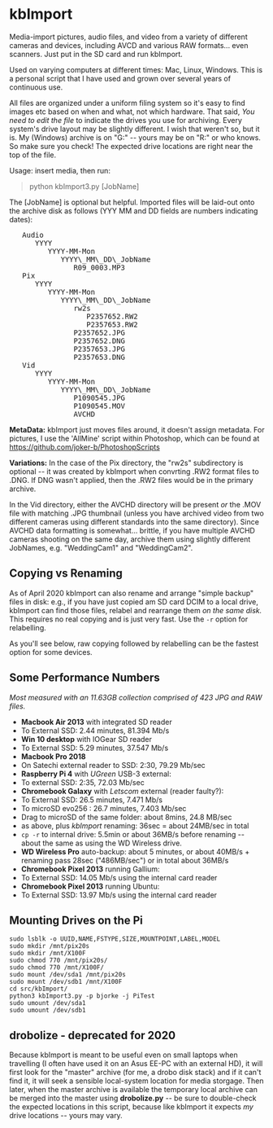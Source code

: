 kbImport
========

Media-import pictures, audio files, and video from a variety of different cameras and devices, including AVCD and various
RAW formats... even scanners. Just put in the SD card and run kbImport.

Used on varying computers at different times: Mac, Linux, Windows. This is a personal script that I have used and
grown over several years of continuous use.

All files are organized under a uniform filing system so it's easy to find images etc based on when and what,
not which hardware. That said, *You need to edit the file* to indicate the drives you use for archiving. Every
system's drive layout may be slightly different. I wish that weren't so, but it is. My (Windows) archive
is on "G:" -- yours may be on "R:" or who knows. So make sure you check! The expected drive locations are right near the
top of the file.

Usage: insert media, then run:
>   python kbImport3.py [JobName]

The [JobName] is optional but helpful. Imported files will be laid-out onto the archive disk as follows
(YYY MM and DD fields are numbers indicating dates):

<pre>
   Audio
      YYYY
         YYYY-MM-Mon
            YYYY\_MM\_DD\_JobName
               R09_0003.MP3
   Pix
      YYYY
         YYYY-MM-Mon
            YYYY\_MM\_DD\_JobName
               rw2s
                  P2357652.RW2
                  P2357653.RW2
               P2357652.JPG
               P2357652.DNG
               P2357653.JPG
               P2357653.DNG
   Vid
      YYYY
         YYYY-MM-Mon
            YYYY\_MM\_DD\_JobName
               P1090545.JPG
               P1090545.MOV
               AVCHD
</pre>

<b>MetaData:</b> kbImport just moves files around, it doesn't assign metadata. For pictures, I use the 'AllMine' script within Photoshop, which can be found at https://github.com/joker-b/PhotoshopScripts

<b>Variations:</b> In the case of the Pix directory, the "rw2s" subdirectory is optional -- it was created by
kbImport when convrting .RW2 format files to .DNG. If DNG wasn't applied, then the .RW2 files would be in the primary
archive.

In the Vid directory, either the AVCHD directory will be present _or_ the .MOV file with matching .JPG thumbnail (unless
you have archived video from two different cameras using different standards into the same directory). Since AVCHD
data formatting is somewhat... brittle, if you have multiple AVCHD cameras shooting on the same day, archive them
using slightly different JobNames, e.g. "WeddingCam1" and "WeddingCam2".

Copying vs Renaming
---

As of April 2020 kbImport can also rename and arrange "simple backup" files in disk: e.g., if you have just copied am SD card DCIM to a local drive, kbImport can find those files, relabel and rearrange them _on the same disk._ This requires no real copying and is just very fast. Use the `-r` option for relabelling.

As you'll see below, raw copying followed by relabelling can be the fastest option for some devices.

Some Performance Numbers
---

_Most measured with an 11.63GB collection comprised of 423 JPG and RAW files._

* **Macbook Air 2013** with integrated SD reader
* To External SSD: 2.44 minutes, 81.394 Mb/s
* **Win 10 desktop** with IOGear SD reader
* To External SSD: 5.29 minutes, 37.547 Mb/s
* **Macbook Pro 2018**
* On Satechi external reader to SSD: 2:30, 79.29 Mb/sec
* **Raspberry Pi 4** with *UGreen* USB-3 external:
* To external SSD: 2:35, 72.03 Mb/sec
* **Chromebook Galaxy** with *Letscom* external (reader faulty?):
* To External SSD: 26.5 minutes, 7.471 Mb/s
* To microSD evo256 : 26.7 minutes, 7.403 Mb/sec
* Drag to microSD of the same folder: about 8mins, 24.8 MB/sec
* as above, plus _kbImport_ renaming: 36sec = about 24MB/sec in total
* `cp -r` to internal drive: 5.5min or about 36MB/s before renaming -- about the same as using the WD Wireless drive.
* **WD Wireless Pro** auto-backup: about 5 minutes, or about 40MB/s + renaming pass 28sec ("486MB/sec") or in total about 36MB/s
* **Chromebook Pixel 2013** running Gallium:
* To External SSD: 14.05 Mb/s using the internal card reader
* **Chromebook Pixel 2013** running Ubuntu:
* To External SSD: 13.97 Mb/s using the internal card reader

Mounting Drives on the Pi
----------

```
sudo lsblk -o UUID,NAME,FSTYPE,SIZE,MOUNTPOINT,LABEL,MODEL
sudo mkdir /mnt/pix20s
sudo mkdir /mnt/X100F
sudo chmod 770 /mnt/pix20s/
sudo chmod 770 /mnt/X100F/
sudo mount /dev/sda1 /mnt/pix20s
sudo mount /dev/sdb1 /mnt/X100F
cd src/kbImport/
python3 kbImport3.py -p bjorke -j PiTest
sudo umount /dev/sda1
sudo umount /dev/sdb1
```

drobolize - deprecated for 2020
---------

Because kbImport is meant to be useful even on small laptops when travelling (I often have used it on an Asus EE-PC with an
external HD), it will first look for the "master" archive (for me, a drobo disk stack) and if it can't find it, it will
seek a sensible local-system location for media storgage. Then later, when the master archive is available the temporary
local archive can be merged into the master using <b>drobolize.py</b> -- be sure to double-check the expected locations
in this script, because like kbImport it expects *my* drive locations -- yours may vary.

